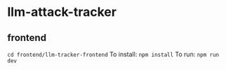 # llm-attack-tracker

## frontend
`cd frontend/llm-tracker-frontend`
To install: `npm install`
To run: `npm run dev`